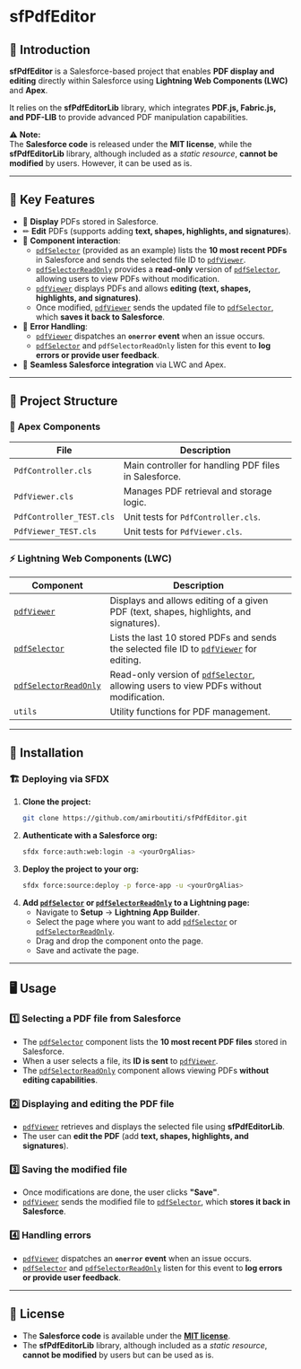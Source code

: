 #  sfPdfEditor

## 🚀 Introduction

**sfPdfEditor** is a Salesforce-based project that enables **PDF display and editing** directly within Salesforce using **Lightning Web Components (LWC)** and **Apex**.

It relies on the **sfPdfEditorLib** library, which integrates **PDF.js, Fabric.js, and PDF-LIB** to provide advanced PDF manipulation capabilities.

⚠ **Note:**  
The **Salesforce code** is released under the **MIT license**, while the **sfPdfEditorLib** library, although included as a *static resource*, **cannot be modified** by users. However, it can be used as is.

---

## 🎯 **Key Features**
- 📄 **Display** PDFs stored in Salesforce.
- ✏ **Edit** PDFs (supports adding **text, shapes, highlights, and signatures**).
- 🔄 **Component interaction**:
  - [`pdfSelector`](docs/pdfSelector.md) (provided as an example) lists the **10 most recent PDFs** in Salesforce and sends the selected file ID to [`pdfViewer`](docs/pdfViewer.md).
  - [`pdfSelectorReadOnly`](docs/pdfSelectorReadOnly.md) provides a **read-only** version of [`pdfSelector`](docs/pdfSelector.md), allowing users to view PDFs without modification.
  - [`pdfViewer`](docs/pdfViewer.md) displays PDFs and allows **editing (text, shapes, highlights, and signatures)**.
  - Once modified, [`pdfViewer`](docs/pdfViewer.md) sends the updated file to [`pdfSelector`](docs/pdfSelector.md), which **saves it back to Salesforce**.
- 🚨 **Error Handling**:
  - [`pdfViewer`](docs/pdfViewer.md) dispatches an **`onerror` event** when an issue occurs.
  - [`pdfSelector`](docs/pdfSelector.md) and `pdfSelectorReadOnly` listen for this event to **log errors or provide user feedback**.
- 🔗 **Seamless Salesforce integration** via LWC and Apex.

---

## 📌 **Project Structure**
### 📂 **Apex Components**
| File | Description |
|------|------------|
| `PdfController.cls` | Main controller for handling PDF files in Salesforce. |
| `PdfViewer.cls` | Manages PDF retrieval and storage logic. |
| `PdfController_TEST.cls` | Unit tests for `PdfController.cls`. |
| `PdfViewer_TEST.cls` | Unit tests for `PdfViewer.cls`. |

### ⚡ **Lightning Web Components (LWC)**
| Component | Description |
|-----------|------------|
| [`pdfViewer`](docs/pdfViewer.md) | Displays and allows editing of a given PDF (text, shapes, highlights, and signatures). |
| [`pdfSelector`](docs/pdfSelector.md) | Lists the last 10 stored PDFs and sends the selected file ID to [`pdfViewer`](docs/pdfViewer.md) for editing. |
| [`pdfSelectorReadOnly`](docs/pdfSelectorReadOnly.md) | Read-only version of [`pdfSelector`](docs/pdfSelector.md), allowing users to view PDFs without modification. |
| `utils` | Utility functions for PDF management. |

---

## 🔧 **Installation**
### 🏗 Deploying via SFDX
1. **Clone the project:**
   ```sh
   git clone https://github.com/amirboutiti/sfPdfEditor.git
   ```
2. **Authenticate with a Salesforce org:**
   ```sh
   sfdx force:auth:web:login -a <yourOrgAlias>
   ```
3. **Deploy the project to your org:**
   ```sh
   sfdx force:source:deploy -p force-app -u <yourOrgAlias>
   ```
4. **Add [`pdfSelector`](docs/pdfSelector.md) or [`pdfSelectorReadOnly`](docs/pdfSelectorReadOnly.md) to a Lightning page:**  
   - Navigate to **Setup** → **Lightning App Builder**.  
   - Select the page where you want to add [`pdfSelector`](docs/pdfSelector.md) or [`pdfSelectorReadOnly`](docs/pdfSelectorReadOnly.md).  
   - Drag and drop the component onto the page.  
   - Save and activate the page.

---

## 🖥 **Usage**
### 1️⃣ Selecting a PDF file from Salesforce
- The [`pdfSelector`](docs/pdfSelector.md) component lists the **10 most recent PDF files** stored in Salesforce.
- When a user selects a file, its **ID is sent** to [`pdfViewer`](docs/pdfViewer.md).
- The [`pdfSelectorReadOnly`](docs/pdfSelectorReadOnly.md) component allows viewing PDFs **without editing capabilities**.

### 2️⃣ Displaying and editing the PDF file
- [`pdfViewer`](docs/pdfViewer.md) retrieves and displays the selected file using **sfPdfEditorLib**.
- The user can **edit the PDF** (add **text, shapes, highlights, and signatures**).

### 3️⃣ Saving the modified file
- Once modifications are done, the user clicks **"Save"**.
- [`pdfViewer`](docs/pdfViewer.md) sends the modified file to [`pdfSelector`](docs/pdfSelector.md), which **stores it back in Salesforce**.

### 4️⃣ Handling errors
- [`pdfViewer`](docs/pdfViewer.md) dispatches an **`onerror` event** when an issue occurs.
- [`pdfSelector`](docs/pdfSelector.md) and [`pdfSelectorReadOnly`](docs/pdfSelectorReadOnly.md) listen for this event to **log errors or provide user feedback**.

---

## 📜 **License**
- The **Salesforce code** is available under the **[MIT license](LICENSE)**.
- The **sfPdfEditorLib** library, although included as a *static resource*, **cannot be modified** by users but can be used as is.
